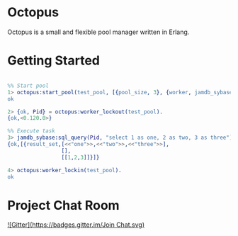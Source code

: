Octopus
============

Octopus is a small and flexible pool manager written in Erlang.

Getting Started
===============

```erl

%% Start pool
1> octopus:start_pool(test_pool, [{pool_size, 3}, {worker, jamdb_sybase}], Opts).
ok

2> {ok, Pid} = octopus:worker_lockout(test_pool).
{ok,<0.120.0>}

%% Execute task
3> jamdb_sybase:sql_query(Pid, "select 1 as one, 2 as two, 3 as three").
{ok,[{result_set,[<<"one">>,<<"two">>,<<"three">>],
                 [],
                 [[1,2,3]]}]}

4> octopus:worker_lockin(test_pool).
ok

```

Project Chat Room
=================
[![Gitter](https://badges.gitter.im/Join Chat.svg)](https://gitter.im/erlangbureau/octopus?utm_source=badge&utm_medium=badge&utm_campaign=pr-badge&utm_content=badge)

